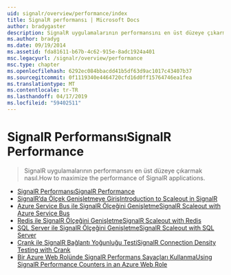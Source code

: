 ```yaml
---
uid: signalr/overview/performance/index
title: SignalR performansı | Microsoft Docs
author: bradygaster
description: SignalR uygulamalarının performansını en üst düzeye çıkarmak nasıl.
ms.author: bradyg
ms.date: 09/19/2014
ms.assetid: fda81611-b67b-4c62-915e-8adc1924a401
msc.legacyurl: /signalr/overview/performance
msc.type: chapter
ms.openlocfilehash: 6292ec084bbacdd41b5df63d9ac1017c43407b37
ms.sourcegitcommit: 0f1119340e4464720cfd16d0ff15764746ea1fea
ms.translationtype: MT
ms.contentlocale: tr-TR
ms.lasthandoff: 04/17/2019
ms.locfileid: "59402511"
---
```

# <a name="signalr-performance"></a><span data-ttu-id="387d5-103">SignalR Performansı</span><span class="sxs-lookup"><span data-stu-id="387d5-103">SignalR Performance</span></span>

> <span data-ttu-id="387d5-104">SignalR uygulamalarının performansını en üst düzeye çıkarmak nasıl.</span><span class="sxs-lookup"><span data-stu-id="387d5-104">How to maximize the performance of SignalR applications.</span></span>


- [<span data-ttu-id="387d5-105">SignalR Performansı</span><span class="sxs-lookup"><span data-stu-id="387d5-105">SignalR Performance</span></span>](signalr-performance.md)
- [<span data-ttu-id="387d5-106">SignalR’da Ölçek Genişletmeye Giriş</span><span class="sxs-lookup"><span data-stu-id="387d5-106">Introduction to Scaleout in SignalR</span></span>](scaleout-in-signalr.md)
- [<span data-ttu-id="387d5-107">Azure Service Bus ile SignalR Ölçeğini Genişletme</span><span class="sxs-lookup"><span data-stu-id="387d5-107">SignalR Scaleout with Azure Service Bus</span></span>](scaleout-with-windows-azure-service-bus.md)
- [<span data-ttu-id="387d5-108">Redis ile SignalR Ölçeğini Genişletme</span><span class="sxs-lookup"><span data-stu-id="387d5-108">SignalR Scaleout with Redis</span></span>](scaleout-with-redis.md)
- [<span data-ttu-id="387d5-109">SQL Server ile SignalR Ölçeğini Genişletme</span><span class="sxs-lookup"><span data-stu-id="387d5-109">SignalR Scaleout with SQL Server</span></span>](scaleout-with-sql-server.md)
- [<span data-ttu-id="387d5-110">Crank ile SignalR Bağlantı Yoğunluğu Testi</span><span class="sxs-lookup"><span data-stu-id="387d5-110">SignalR Connection Density Testing with Crank</span></span>](signalr-connection-density-testing-with-crank.md)
- [<span data-ttu-id="387d5-111">Bir Azure Web Rolünde SignalR Performans Sayaçları Kullanma</span><span class="sxs-lookup"><span data-stu-id="387d5-111">Using SignalR Performance Counters in an Azure Web Role</span></span>](using-signalr-performance-counters-in-an-azure-web-role.md)
